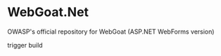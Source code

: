 WebGoat.Net
===========

OWASP's official repository for WebGoat (ASP.NET WebForms version)

trigger build